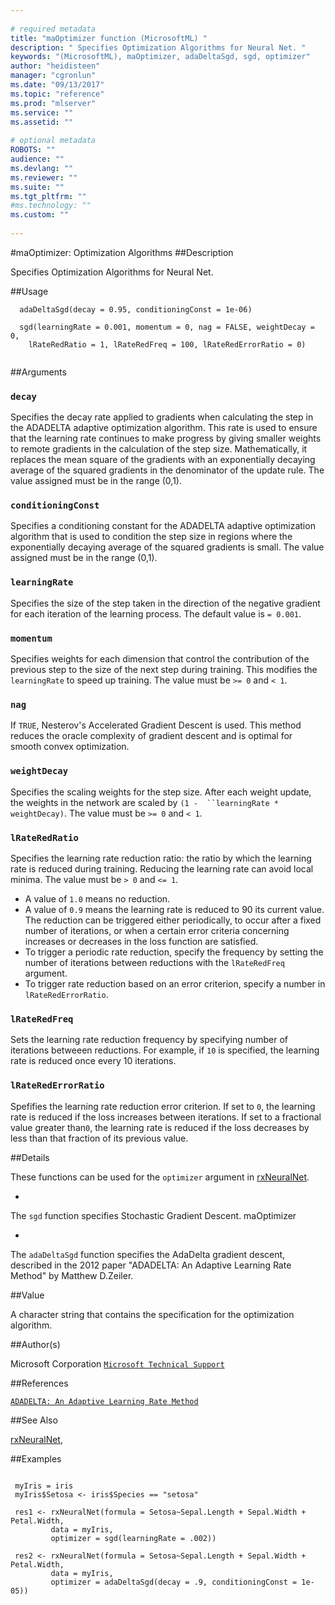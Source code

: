 ```yaml
--- 
 
# required metadata 
title: "maOptimizer function (MicrosoftML) " 
description: " Specifies Optimization Algorithms for Neural Net. " 
keywords: "(MicrosoftML), maOptimizer, adaDeltaSgd, sgd, optimizer" 
author: "heidisteen" 
manager: "cgronlun" 
ms.date: "09/13/2017" 
ms.topic: "reference" 
ms.prod: "mlserver" 
ms.service: "" 
ms.assetid: "" 
 
# optional metadata 
ROBOTS: "" 
audience: "" 
ms.devlang: "" 
ms.reviewer: "" 
ms.suite: "" 
ms.tgt_pltfrm: "" 
#ms.technology: "" 
ms.custom: "" 
 
--- 
```

 
 
 
 
 
 
 #maOptimizer: Optimization Algorithms 
 ##Description
 
Specifies Optimization Algorithms for Neural Net.
 
 
 ##Usage

```   
  adaDeltaSgd(decay = 0.95, conditioningConst = 1e-06)
  
  sgd(learningRate = 0.001, momentum = 0, nag = FALSE, weightDecay = 0,
    lRateRedRatio = 1, lRateRedFreq = 100, lRateRedErrorRatio = 0)
 
```
 
 ##Arguments

   
  
 ### `decay`
 Specifies the decay rate applied to gradients when calculating the step in the ADADELTA adaptive optimization algorithm. This rate is used  to ensure that the learning rate continues to make progress by giving smaller weights to remote gradients in the calculation of the step size. Mathematically, it replaces the mean square of the gradients with an exponentially decaying  average of the squared gradients in the denominator of the update rule. The  value assigned must be in the range (0,1). 
  
  
  
 ### `conditioningConst`
 Specifies a conditioning constant for the ADADELTA  adaptive optimization algorithm that is used to condition the step size in   regions where the exponentially decaying average of the squared gradients  is small. The value assigned must be in the range (0,1). 
  
  
  
 ### `learningRate`
 Specifies the size of the step taken in the direction of the negative gradient for each iteration of the learning process.   The default value is `= 0.001`. 
  
  
  
 ### `momentum`
 Specifies weights for each dimension that control the contribution of the previous step to the size of the next step during  training. This modifies the `learningRate` to speed up training. The value must be `>= 0` and `< 1`. 
  
  
  
 ### `nag`
 If `TRUE`, Nesterov's Accelerated Gradient Descent is used.  This method reduces the oracle complexity of gradient descent and is optimal  for smooth convex optimization. 
  
  
  
 ### `weightDecay`
 Specifies the scaling weights for the step size. After  each weight update, the weights in the network are scaled by `(1 -  ``learningRate * weightDecay)`. The value must be `>= 0` and `< 1`. 
  
  
  
 ### `lRateRedRatio`
 Specifies the learning rate reduction ratio: the ratio by which the learning rate is reduced during training. Reducing the learning rate can avoid local minima. The value must be `> 0` and `<= 1`.    
*   A value of `1.0` means no reduction.   
*   A value of `0.9` means the learning rate is reduced to 90  its current value.  
 The reduction can be triggered either periodically, to occur after a fixed   number of iterations, or when a certain error criteria concerning increases  or decreases in the loss function are satisfied.    
*   To trigger a periodic rate reduction, specify the frequency  by setting the number of iterations between reductions with the  `lRateRedFreq` argument.   
*   To trigger rate reduction based on an error criterion, specify a number   in `lRateRedErrorRatio`. 
 
  
  
  
 ### `lRateRedFreq`
 Sets the learning rate reduction frequency by specifying  number of iterations betweeen reductions. For example, if `10` is  specified, the learning rate is reduced once every 10 iterations. 
  
  
  
 ### `lRateRedErrorRatio`
 Spefifies the learning rate reduction error criterion.  If set to `0`, the learning rate is reduced if the loss increases between iterations. If set to a fractional value greater than`0`, the learning rate is reduced if the loss decreases by less than that fraction of its previous value. 
  
 
 
 ##Details
 
These functions can be used for the `optimizer` argument in 
[rxNeuralNet](rxNeuralNet.md). 


* 
 The `sgd` function specifies Stochastic Gradient Descent. maOptimizer

* 
 The `adaDeltaSgd` function specifies the AdaDelta gradient 
descent, described in the 2012 paper "ADADELTA: An Adaptive Learning Rate 
Method" by Matthew D.Zeiler. 


 
 
 ##Value
 
A character string that contains the specification for the 
 optimization algorithm.
 
 ##Author(s)
 
Microsoft Corporation [`Microsoft Technical Support`](https://go.microsoft.com/fwlink/?LinkID=698556&clcid=0x409)

 
 
 ##References
 
[`ADADELTA: An Adaptive Learning Rate Method`](http://www.matthewzeiler.com/pubs/googleTR2012/googleTR2012.pdf)

 
 
 ##See Also
 
[rxNeuralNet](rxNeuralNet.md),
   
 ##Examples

 ```
   
  myIris = iris
  myIris$Setosa <- iris$Species == "setosa"
  
  res1 <- rxNeuralNet(formula = Setosa~Sepal.Length + Sepal.Width + Petal.Width,
          data = myIris, 
          optimizer = sgd(learningRate = .002))
      
  res2 <- rxNeuralNet(formula = Setosa~Sepal.Length + Sepal.Width + Petal.Width,
          data = myIris, 
          optimizer = adaDeltaSgd(decay = .9, conditioningConst = 1e-05))
 
```
 
 
 
